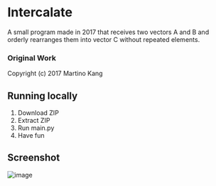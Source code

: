 # Intercalate
A small program made in 2017 that receives two vectors A and B and orderly rearranges them into vector C without repeated elements.

### Original Work

Copyright (c) 2017 Martino Kang

## Running locally

1. Download ZIP
2. Extract ZIP
3. Run main.py
4. Have fun

## Screenshot

![image](https://user-images.githubusercontent.com/80512082/111698837-8babe380-87f4-11eb-946e-0f82c463eab6.png)
